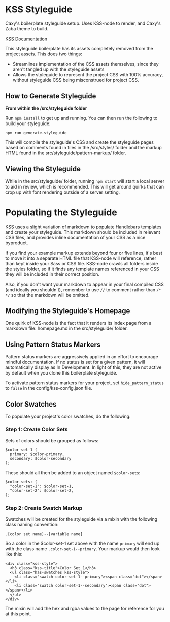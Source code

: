# KSS Styleguide

Caxy's boilerplate styleguide setup. Uses KSS-node to render, and Caxy's
Zaba theme to build.

[KSS Documentation](http://warpspire.com/kss/)

This styleguide boilerplate has its assets completely removed from the 
project assets. This does two things:
 
-   Streamlines implementation of the CSS assets themselves, since they
    aren't tangled up with the styleguide assets
-   Allows the styleguide to represent the project CSS with 100%
    accuracy, without styleguide CSS being misconstrued for project CSS.

## How to Generate Styleguide

**From within the /src/styleguide folder**

Run `npm install` to get up and running. You can then run the following
to build your styleguide:

`npm run generate-styleguide`

This will compile the styleguide's CSS and create the styleguide pages 
based on comments found in files in the /src/styles/ folder and the
markup HTML found in the src/styleguide/pattern-markup/ folder.


## Viewing the Styleguide

While in the src/styleguide/ folder, running `npm start` will start a
local server to aid in review, which is recommended. This will get
around quirks that can crop up with font rendering outside of a server
setting.

# Populating the Styleguide

KSS uses a slight variation of markdown to populate Handlebars templates
and create your styleguide. This markdown should be included in relevant
CSS files, and provides inline documentation of your CSS as a nice
byproduct.

If you find your example markup extends beyond four or five lines, it's
best to move it into a separate HTML file that KSS-node will reference,
rather than kept inside your Sass or CSS file. KSS-node crawls all
folders inside the styles folder, so if it finds any template names
referenced in your CSS they will be included in their correct position.

Also, if you don't want your markdown to appear in your final compiled
CSS (and ideally you shouldn't), remember to use `//` to comment rather
than `/* */` so that the markdown will be omitted.

## Modifying the Styleguide's Homepage

One quirk of KSS-node is the fact that it renders its index page from a
markdown file: homepage.md in the src/styleguide/ folder.

## Using Pattern Status Markers

Pattern status markers are aggressively applied in an effort to
encourage mindful documentation. If no status is set for a given
pattern, it will automatically display as In Development. In light of
this, they are not active by default when you clone this boilerplate
styleguide.

To activate pattern status markers for your project, set
`hide_pattern_status` to `false` in the config/kss-config.json file.

## Color Swatches

To populate your project's color swatches, do the following:

### Step 1: Create Color Sets

Sets of colors should be grouped as follows:

~~~~
$color-set-1 (
  primary: $color-primary,
  secondary: $color-secondary
);
~~~~

These should all then be added to an object named `$color-sets`:

~~~~
$color-sets: (
  "color-set-1": $color-set-1,
  "color-set-2": $color-set-2,
);
~~~~

### Step 2: Create Swatch Markup

Swatches will be created for the styleguide via a mixin with the
following class naming convention:

`.[color set name]--[variable name]`

So a color in the $color-set-1 set above with the name `primary` will
end up with the class name `.color-set-1--primary`. Your markup would
then look like this:

~~~~
<div class="kss-style">
  <h3 class="kss-title">Color Set 1</h3>
  <ul class="has-swatches kss-style">
    <li class="swatch color-set-1--primary"><span class="dot"></span></li>
    <li class="swatch color-set-1--secondary"><span class="dot"></span></li>
  </ul>
</div>
~~~~

The mixin will add the hex and rgba values to the page for reference for
you at this point.